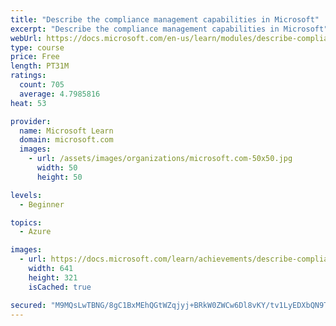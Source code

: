 ```yaml
---
title: "Describe the compliance management capabilities in Microsoft"
excerpt: "Describe the compliance management capabilities in Microsoft"
webUrl: https://docs.microsoft.com/en-us/learn/modules/describe-compliance-management-capabilities-microsoft/
type: course
price: Free
length: PT31M
ratings:
  count: 705
  average: 4.7985816
heat: 53

provider:
  name: Microsoft Learn
  domain: microsoft.com
  images:
    - url: /assets/images/organizations/microsoft.com-50x50.jpg
      width: 50
      height: 50

levels:
  - Beginner

topics:
  - Azure

images:
  - url: https://docs.microsoft.com/learn/achievements/describe-compliance-management-capabilities-social.png
    width: 641
    height: 321
    isCached: true

secured: "M9MQsLwTBNG/8gC1BxMEhQGtWZqjyj+BRkW0ZWCw6Dl8vKY/tv1LyEDXbQN9ToxoE3sGqgOOquYHPanUP8Di1x+34RwHZ8Sm6gELHZ4Uztetml2qDcY9md4I72cpMrh826tp2GE/YfPBt9CQ6xSbI5MXDseJs87ry+Brr7Ctxz/Z0OmIAn3YoU0DEN8zq7dReCnoUIm6JWstac1QXHYSbOUEy0JFPFANx/C34Asph9gy9w9dZqtvYXmjdl29k8TNA4XW9wzTxU2syzEyIfYB6ORs7nNnNujMzQ01w2fQJV3eIfQ0xao4taAi2n+bBnxN2NjAJDa1tmO0xaTUW+MQ9Ei02EURgl13/ElQT3lO1T2a7X4PwZJIMRdD1/IxC2vwqyUvB20dIP5QBVWhmbUjbUBtlDHNd1BkJrW6BOdE88c=;39ChmchrMlWCSQ7vAkdnGQ=="
---
```


